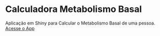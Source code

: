 # Calculadora Metabolismo Basal
Aplicação em Shiny para Calcular o Metabolismo Basal de uma pessoa.
[Acesse o App](https://zebvhn-anderson-araujo.shinyapps.io/mb_calc/)
